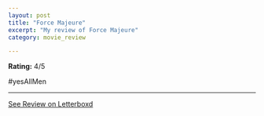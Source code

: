 ```yaml
---
layout: post
title: "Force Majeure"
excerpt: "My review of Force Majeure"
category: movie_review

---
```


**Rating:** 4/5

#yesAllMen

<hr>

[See Review on Letterboxd](https://boxd.it/2PWewL)
